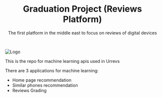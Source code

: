 <div id="top">
<h1 align="center"> Graduation Project (Reviews Platform) </h1>
<p align="center">The first platform in the middle east to focus on reviews of digital devices </p>
<br />
</div>

![Logo](https://urrevs.com/images/logo.png)



This is the repo for machine learning apis used in Urrevs

There are 3 applications for machine learning:
- Home page recommendation
- Similar phones recommendation
- Reviews Grading

